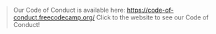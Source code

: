 
> Our Code of Conduct is available here: <https://code-of-conduct.freecodecamp.org/>
Click to the website to see our Code of Conduct!
